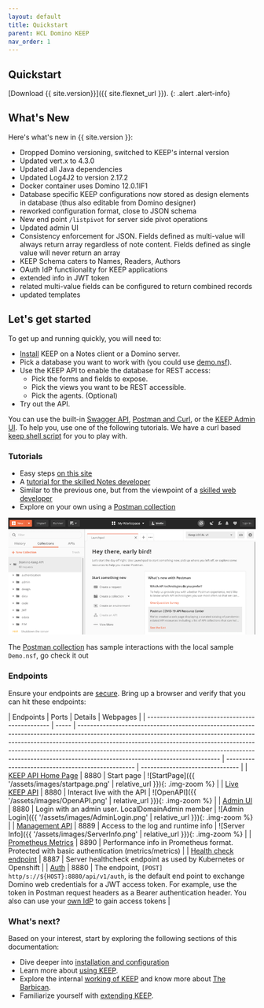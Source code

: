 ```yaml
---
layout: default
title: Quickstart
parent: HCL Domino KEEP
nav_order: 1
---
```


## Quickstart

[Download {{ site.version}}]({{ site.flexnet_url }}).
{: .alert .alert-info}

## What's New

Here's what's new in {{ site.version }}:

- Dropped Domino versioning, switched to KEEP's internal version
- Updated vert.x to 4.3.0
- Updated all Java dependencies
- Updated Log4J2 to version 2.17.2
- Docker container uses Domino 12.0.1IF1
- Database specific KEEP configurations now stored as design elements in database (thus also editable from Domino designer)
- reworked configuration format, close to JSON schema
- New end point `/listpivot` for server side pivot operations
- Updated admin UI
- Consistency enforcement for JSON. Fields defined as multi-value will always return array regardless of note content. Fields defined as single value will never return an array
- KEEP Schema caters to Names, Readers, Authors
- OAuth IdP functiionality for KEEP applications
- extended info in JWT token
- related multi-value fields can be configured to return combined records
- updated templates

## Let's get started

To get up and running quickly, you will need to:

- [Install](../installconfig/index) KEEP on a Notes client or a Domino server.
- Pick a database you want to work with (you could use [demo.nsf](../references/downloads)).
- Use the KEEP API to enable the database for REST access:
  - Pick the forms and fields to expose.
  - Pick the views you want to be REST accessible.
  - Pick the agents. (Optional)
- Try out the API.

You can use the built-in [Swagger API](../tutorial/swagger), [Postman and Curl](../tutorial/postmancurl), or the [KEEP Admin UI](../tutorial/adminui). To help you, use one of the following tutorials. We have a curl based [keep shell script](../references/downloads) for you to play with.

### Tutorials

- Easy steps [on this site](../tutorial)
- A [tutorial for the skilled Notes developer](https://opensource.hcltechsw.com/domino-keep-tutorials/pages/todo/index)
- Similar to the previous one, but from the viewpoint of a [skilled web developer](https://opensource.hcltechsw.com/domino-keep-tutorials/pages/domino-new/index#pre-requisites)
- Explore on your own using a [Postman collection](../references/downloads)

![OpenAPI](../assets/images/postman.png)

The [Postman collection](../references/downloads) has sample interactions with the local sample `Demo.nsf`, go check it out

### Endpoints

Ensure your endpoints are [secure](../installconfig/configuration/security/securingKEEPEndpoints.md).
Bring up a browser and verify that you can hit these endpoints:

| Endpoints                                       | Ports | Details                                                                                                                                                                                                                                                                                                                                                               | Webpages                                          |
| ----------------------------------------------- | ----- | --------------------------------------------------------------------------------------------------------------------------------------------------------------------------------------------------------------------------------------------------------------------------------------------------------------------------------------------------------------------- | ------------------------------------------------- | ------------------------------- |
| [KEEP API Home Page](http://localhost:8880/)    | 8880  | Start page                                                                                                                                                                                                                                                                                                                                                            | ![StartPage]({{ '/assets/images/startpage.png'    | relative_url }}){: .img-zoom %} |
| [Live KEEP API](http://localhost:8880/openapi/index.html?url=/api/v1/schema/openapi.core.json) | 8880  | Interact live with the API                                                                                                                                                                                                                                                                                                                                            | ![OpenAPI]({{ '/assets/images/OpenAPI.png'        | relative_url }}){: .img-zoom %} |
| [Admin UI](http://localhost:8880/admin/ui/)      | 8880  | Login with an admin user. LocalDomainAdmin member                                                                                                                                                                                                                                                                                                                     | ![Admin Login]({{ '/assets/images/AdminLogin.png' | relative_url }}){: .img-zoom %} |
| [Management API](http://localhost:8889/)        | 8889  | Access to the log and runtime info                                                                                                                                                                                                                                                                                                                                    | ![Server Info]({{ '/assets/images/ServerInfo.png' | relative_url }}){: .img-zoom %} |
| [Prometheus Metrics](http://localhost:8890/)    | 8890  | Performance info in Prometheus format. Protected with basic authentication (metrics/metrics)                                                                                                                                                                                                                                                                          |
| [Health check endpoint](http://localhost:8887/) | 8887  | Server healthcheck endpoint as used by Kubernetes or Openshift                                                                                                                                                                                                                                                                                                        |
| [Auth](http://localhost:8880/api/v1/auth)       | 8880  | The endpoint, `[POST] http/s://${HOST}:8880/api/v1/auth`, is the default end point to exchange Domino web credentials for a JWT access token. For example, use the token in Postman request headers as a Bearer authentication header. You also can use your [own IdP](../installconfig/configuration/security/configuringIdentityProvider) to gain access tokens |

### What's next?

Based on your interest, start by exploring the following sections of this documentation:

- Dive deeper into [installation and configuration](../installconfig/index)
- Learn more about [using KEEP](../usingkeep/index).
- Explore the internal [working of KEEP](../howkeepworks/index) and know more about [The Barbican](../howkeepworks/barbican).
- Familiarize yourself with [extending KEEP](../extendingkeep/index).
